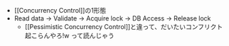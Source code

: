 - [[Concurrency Control]]の1形態
- Read data -> Validate -> Acquire lock -> DB Access -> Release lock
	- [[Pessimistic Concurrency Control]]と違って、だいたいコンフリクト起こらんやろ!w って読んじゃう
